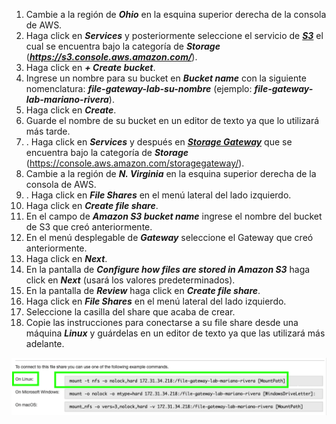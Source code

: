 1. Cambie a la región de **_Ohio_** en la esquina superior derecha de la consola de AWS.
2. Haga click en **_Services_** y posteriormente seleccione el servicio de [**_S3_**](https://s3.console.aws.amazon.com/) el cual se encuentra bajo la categoría de **_Storage_** (**_https://s3.console.aws.amazon.com/_**).
3. Haga click en **_+ Create bucket_**.
4. Ingrese un nombre para su bucket en **_Bucket name_** con la siguiente nomenclatura: **_file-gateway-lab-su-nombre_** (ejemplo: **_file-gateway-lab-mariano-rivera_**).
5. Haga click en **_Create_**.
6. Guarde el nombre de su bucket en un editor de texto ya que lo utilizará más tarde.
7. . Haga click en **_Services_** y después en [**_Storage Gateway_**](https://console.aws.amazon.com/storagegateway/) que se encuentra bajo la categoría de **_Storage_** (https://console.aws.amazon.com/storagegateway/).
8. Cambie a la región de **_N. Virginia_** en la esquina superior derecha de la consola de AWS.
9. . Haga click en **_File Shares_** en el menú lateral del lado izquierdo.
10. Haga click en **_Create file share_**.
11. En el campo de **_Amazon S3 bucket name_** ingrese el nombre del bucket de S3 que creó anteriormente.
12. En el menú desplegable de **_Gateway_** seleccione el Gateway que creó anteriormente.
13. Haga click en **_Next_**.
14. En la pantalla de **_Configure how files are stored in Amazon S3_** haga click en **_Next_** (usará los valores predeterminados).
15. En la pantalla de **_Review_** haga click en **_Create file share_**.
16. Haga click en **_File Shares_** en el menú lateral del lado izquierdo.
17. Seleccione la casilla del share que acaba de crear.
18. Copie las instrucciones para conectarse a su file share desde una máquina **_Linux_** y guárdelas en un editor de texto ya que las utilizará más adelante.

![Outputs](images/onlinux.png)